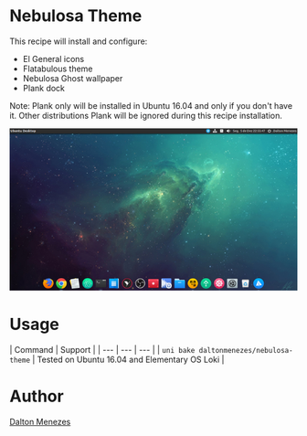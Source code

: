 # Nebulosa Theme

This recipe will install and configure:

- El General icons
- Flatabulous theme
- Nebulosa Ghost wallpaper
- Plank dock

Note: Plank only will be installed in Ubuntu 16.04 and only if you don't have it. Other distributions Plank will be ignored during this recipe installation.

<p align="center">
<img src="bin/thumb.jpg" alt="Nebulosa Theme Thumbnail" />
</p>

# Usage

| Command | Support |
| --- | --- | --- |
| `uni bake daltonmenezes/nebulosa-theme` | Tested on Ubuntu 16.04 and Elementary OS Loki |

# Author

[Dalton Menezes](https://github.com/uni-linux/recipes/tree/master/src/daltonmenezes)

